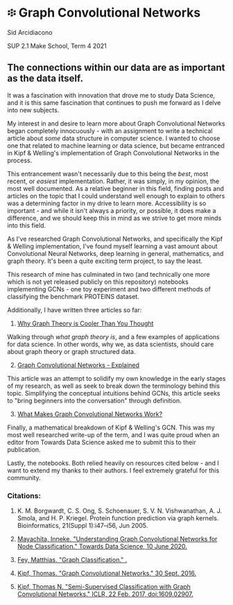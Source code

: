 # ፨ Graph Convolutional Networks

Sid Arcidiacono

SUP 2.1 Make School, Term 4 2021

## The connections within our data are as important as the data itself.

It was a fascination with innovation that drove me to study Data Science, and it is this same fascination that continues to push me forward as I delve into new subjects.

My interest in and desire to learn more about Graph Convolutional Networks began completely innocuously - with an assignment to write a technical article about *some* data structure in computer science. I wanted to choose one that related to machine learning or data science, but became entranced in Kipf & Welling's implementation of Graph Convolutional Networks in the process.

This entrancement wasn't necessarily due to this being the *best*, most recent, or *easiest* implementation. Rather, it was simply, in my opinion, the most well documented. As a relative beginner in this field, finding posts and articles on the topic that I could understand well enough to explain to others was a determining factor in my drive to learn more. Accessibility is so important - and while it isn't always a priority, or possible, it does make a difference, and we should keep this in mind as we strive to get more minds into this field.

As I've researched Graph Convolutional Networks, and specifically the Kipf & Welling implementation, I've found myself learning a vast amount about Convolutional Neural Networks, deep learning in general, mathematics, and graph theory. It's been a quite exciting term project, to say the least.

This research of mine has culminated in two (and technically one more which is not yet released publicly on this repository) notebooks implementing GCNs - one toy experiment and two different methods of classifying the benchmark PROTEINS dataset.

Additionally, I have written three articles so far:

1. [Why Graph Theory is Cooler Than You Thought](https://medium.com/mlearning-ai/why-graph-theory-is-cooler-than-you-thought-4df73e2a4950?source=your_stories_page-------------------------------------)

Walking through *what graph theory is*, and a few examples of applications for data science. In other words, why we, as data scientists, should care about graph theory or graph structured data.

2. [Graph Convolutional Networks - Explained](https://medium.datadriveninvestor.com/graph-convolutional-networks-explained-d88566682b8f?source=your_stories_page-------------------------------------)

This article was an attempt to solidify my own knowledge in the early stages of my research, as well as seek to break down the terminology behind this topic. Simplifying the conceptual intuitions behind GCNs, this article seeks to "bring beginners into the conversation" through definition.

3. [What Makes Graph Convolutional Networks Work?](https://towardsdatascience.com/what-makes-graph-convolutional-networks-work-53badade0ce9?source=your_stories_page-------------------------------------)

Finally, a mathematical breakdown of Kipf & Welling's GCN. This was my most well researched write-up of the term, and I was quite proud when an editor from Towards Data Science asked me to submit this to their publication.

Lastly, the notebooks. Both relied heavily on resources cited below - and I want to extend my thanks to their authors. I feel extremely grateful for this community.

### Citations:

1. K. M. Borgwardt, C. S. Ong, S. Schoenauer, S. V. N. Vishwanathan, A. J. Smola, and H. P. Kriegel. Protein function prediction via graph kernels. Bioinformatics, 21(Suppl 1):i47–i56, Jun 2005.

2. [Mayachita, Inneke. "Understanding Graph Convolutional Networks for Node Classification." Towards Data Science, 10 June 2020.](https://towardsdatascience.com/understanding-graph-convolutional-networks-for-node-classification-a2bfdb7aba7b)

3. [Fey, Matthias. "Graph Classification." .](https://colab.research.google.com/drive/1I8a0DfQ3fI7Njc62__mVXUlcAleUclnb?usp=sharing)

4. [Kipf, Thomas. "Graph Convolutional Networks." 30 Sept. 2016.](https://tkipf.github.io/graph-convolutional-networks/)

5. [Kipf, Thomas N. "Semi-Supervised Classification with Graph Convolutional Networks." ICLR, 22 Feb. 2017, doi:1609.02907.](https://arxiv.org/abs/1609.02907)

